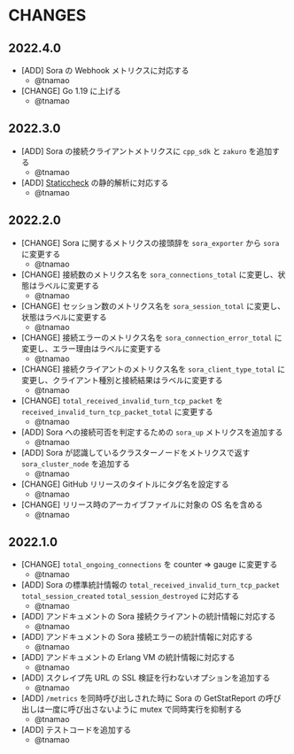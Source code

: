 # CHANGES

## 2022.4.0

- [ADD] Sora の Webhook メトリクスに対応する
    - @tnamao
- [CHANGE] Go 1.19 に上げる
    - @tnamao

## 2022.3.0

- [ADD] Sora の接続クライアントメトリクスに `cpp_sdk` と `zakuro` を追加する
    - @tnamao
- [ADD] [Staticcheck](https://staticcheck.io/) の静的解析に対応する
    - @tnamao

## 2022.2.0

- [CHANGE] Sora に関するメトリクスの接頭辞を `sora_exporter` から `sora` に変更する
    - @tnamao
- [CHANGE] 接続数のメトリクス名を `sora_connections_total` に変更し、状態はラベルに変更する
    - @tnamao
- [CHANGE] セッション数のメトリクス名を `sora_session_total` に変更し、状態はラベルに変更する
    - @tnamao
- [CHANGE] 接続エラーのメトリクス名を `sora_connection_error_total` に変更し、エラー理由はラベルに変更する
    - @tnamao
- [CHANGE] 接続クライアントのメトリクス名を `sora_client_type_total` に変更し、クライアント種別と接続結果はラベルに変更する
    - @tnamao
- [CHANGE] `total_received_invalid_turn_tcp_packet` を `received_invalid_turn_tcp_packet_total` に変更する
    - @tnamao
- [ADD] Sora への接続可否を判定するための `sora_up` メトリクスを追加する
    - @tnamao
- [ADD] Sora が認識しているクラスターノードをメトリクスで返す `sora_cluster_node` を追加する
    - @tnamao
- [CHANGE] GitHub リリースのタイトルにタグ名を設定する
    - @tnamao
- [CHANGE] リリース時のアーカイブファイルに対象の OS 名を含める
    - @tnamao

## 2022.1.0

- [CHANGE] `total_ongoing_connections` を counter => gauge に変更する
    - @tnamao
- [ADD] Sora の標準統計情報の `total_received_invalid_turn_tcp_packet` `total_session_created` `total_session_destroyed` に対応する
    - @tnamao
- [ADD] アンドキュメントの Sora 接続クライアントの統計情報に対応する
    - @tnamao
- [ADD] アンドキュメントの Sora 接続エラーの統計情報に対応する
    - @tnamao
- [ADD] アンドキュメントの Erlang VM の統計情報に対応する
    - @tnamao
- [ADD] スクレイプ先 URL の SSL 検証を行わないオプションを追加する
    - @tnamao
- [ADD] `/metrics` を同時呼び出しされた時に Sora の GetStatReport の呼び出しは一度に呼び出さないように mutex で同時実行を抑制する
    - @tnamao
- [ADD] テストコードを追加する
    - @tnamao
